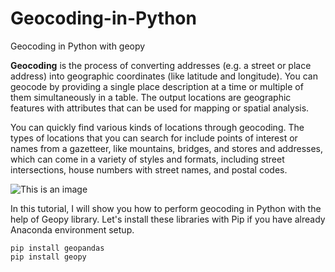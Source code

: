 # Geocoding-in-Python
Geocoding in Python with geopy

**Geocoding** is the process of converting addresses (e.g. a street or place address) into geographic coordinates (like latitude and longitude). You can geocode by providing a single place description at a time or multiple of them simultaneously in a table. The output locations are geographic features with attributes that can be used for mapping or spatial analysis.

You can quickly find various kinds of locations through geocoding. The types of locations that you can search for include points of interest or names from a gazetteer, like mountains, bridges, and stores and addresses, which can come in a variety of styles and formats, including street intersections, house numbers with street names, and postal codes.

![This is an image]([https://myoctocat.com/assets/images/base-octocat.svg](https://nascenia.com/wp-content/uploads/2021/02/google-maps-track13.png))

In this tutorial, I will show you how to perform geocoding in Python with the help of Geopy library. Let's install these libraries with Pip if you have already Anaconda environment setup.

```
pip install geopandas
pip install geopy
```
